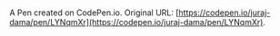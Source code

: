 # 

A Pen created on CodePen.io. Original URL: [https://codepen.io/juraj-dama/pen/LYNqmXr](https://codepen.io/juraj-dama/pen/LYNqmXr).


